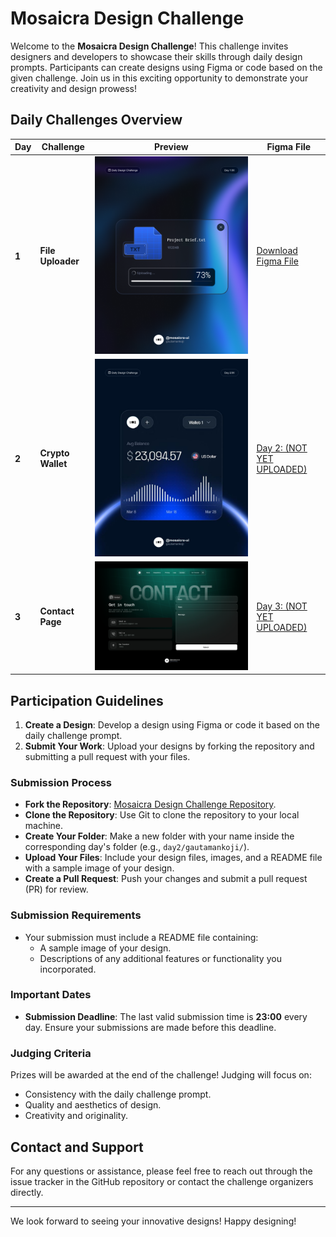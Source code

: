 # Mosaicra Design Challenge

Welcome to the **Mosaicra Design Challenge**! This challenge invites designers and developers to showcase their skills through daily design prompts. Participants can create designs using Figma or code based on the given challenge. Join us in this exciting opportunity to demonstrate your creativity and design prowess!

## Daily Challenges Overview

| **Day** | **Challenge**     | **Preview**                                                                  | **Figma File**                                                                         |
| ------- | ----------------- | ---------------------------------------------------------------------------- | -------------------------------------------------------------------------------------- |
| **1**   | **File Uploader** | ![Day 1: File Uploader](./day1/00-files-uploader/day1-files-uploader.png)    | [Download Figma File](./day1/00-files-uploader/files-uploader.fig)                     |
| **2**   | **Crypto Wallet** | ![Day 2: Crypto Wallet](./day2/00-crypto-wallet/day2-crypto-wallet-post.png) | [Day 2: (NOT YET UPLOADED)](./day2/) |
| **3**   | **Contact Page**  | ![Day 3: Contact Page](./day3/00-contact-page/day3-contact-page.png)         | [Day 3: (NOT YET UPLOADED)](./day3/) |

## Participation Guidelines

1. **Create a Design**: Develop a design using Figma or code it based on the daily challenge prompt.
2. **Submit Your Work**: Upload your designs by forking the repository and submitting a pull request with your files.

### Submission Process

- **Fork the Repository**: [Mosaicra Design Challenge Repository](https://github.com/mosaicra-ui/mosaicra-design-challenge).
- **Clone the Repository**: Use Git to clone the repository to your local machine.
- **Create Your Folder**: Make a new folder with your name inside the corresponding day's folder (e.g., `day2/gautamankoji/`).
- **Upload Your Files**: Include your design files, images, and a README file with a sample image of your design.
- **Create a Pull Request**: Push your changes and submit a pull request (PR) for review.

### Submission Requirements

- Your submission must include a README file containing:
  - A sample image of your design.
  - Descriptions of any additional features or functionality you incorporated.
  
### Important Dates

- **Submission Deadline**: The last valid submission time is **23:00** every day. Ensure your submissions are made before this deadline.

### Judging Criteria

Prizes will be awarded at the end of the challenge! Judging will focus on:
- Consistency with the daily challenge prompt.
- Quality and aesthetics of design.
- Creativity and originality.

## Contact and Support

For any questions or assistance, please feel free to reach out through the issue tracker in the GitHub repository or contact the challenge organizers directly.

---

We look forward to seeing your innovative designs! Happy designing!
